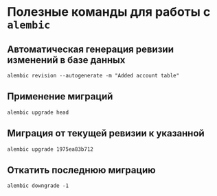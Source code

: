 # Полезные команды для работы с `alembic`


## Автоматическая генерация ревизии изменений в базе данных
```shell
alembic revision --autogenerate -m "Added account table"
```

## Применение миграций
```shell
alembic upgrade head
```

## Миграция от текущей ревизии к указанной
```shell
alembic upgrade 1975ea83b712
```

## Откатить последнюю миграцию
```shell
alembic downgrade -1
```

